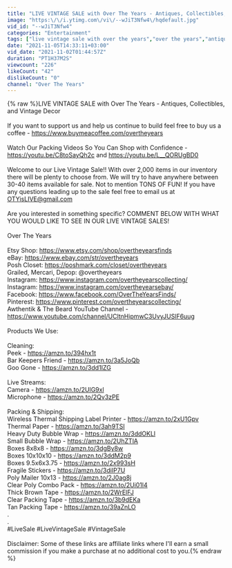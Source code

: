 ```yaml
---
title: "LIVE VINTAGE SALE with Over The Years - Antiques, Collectibles, and Vintage Decor"
image: "https:\/\/i.ytimg.com\/vi\/--wJiT3Nfw4\/hqdefault.jpg"
vid_id: "--wJiT3Nfw4"
categories: "Entertainment"
tags: ["live vintage sale with over the years","over the years","antiques collectibles and vintage decor"]
date: "2021-11-05T14:33:11+03:00"
vid_date: "2021-11-02T01:44:57Z"
duration: "PT1H37M2S"
viewcount: "226"
likeCount: "42"
dislikeCount: "0"
channel: "Over The Years"
---
```

{% raw %}LIVE VINTAGE SALE with Over The Years - Antiques, Collectibles, and Vintage Decor<br /><br />If you want to support us and help us continue to build feel free to buy us a coffee - <a rel="nofollow" target="blank" href="https://www.buymeacoffee.com/overtheyears">https://www.buymeacoffee.com/overtheyears</a><br /><br />Watch Our Packing Videos So You Can Shop with Confidence - <a rel="nofollow" target="blank" href="https://youtu.be/C8toSayQh2c">https://youtu.be/C8toSayQh2c</a> and <a rel="nofollow" target="blank" href="https://youtu.be/L__QORUgBD0">https://youtu.be/L__QORUgBD0</a><br /><br />Welcome to our Live Vintage Sale!! With over 2,000 items in our inventory there will be plenty to choose from. We will try to have anywhere between 30-40 items available for sale. Not to mention TONS OF FUN! If you have any questions leading up to the sale feel free to email us at OTYisLIVE@gmail.com <br /><br />Are you interested in something specific? COMMENT BELOW WITH WHAT YOU WOULD LIKE TO SEE IN OUR LIVE VINTAGE SALES!<br /><br />Over The Years<br /><br />Etsy Shop: <a rel="nofollow" target="blank" href="https://www.etsy.com/shop/overtheyearsfinds">https://www.etsy.com/shop/overtheyearsfinds</a><br />eBay: <a rel="nofollow" target="blank" href="https://www.ebay.com/str/overtheyears">https://www.ebay.com/str/overtheyears</a><br />Posh Closet: <a rel="nofollow" target="blank" href="https://poshmark.com/closet/overtheyears">https://poshmark.com/closet/overtheyears</a><br />Grailed, Mercari, Depop: @overtheyears<br />Instagram: <a rel="nofollow" target="blank" href="https://www.instagram.com/overtheyearscollecting/">https://www.instagram.com/overtheyearscollecting/</a><br />Instagram: <a rel="nofollow" target="blank" href="https://www.instagram.com/overtheyearsebay/">https://www.instagram.com/overtheyearsebay/</a><br />Facebook: <a rel="nofollow" target="blank" href="https://www.facebook.com/OverTheYearsFinds/">https://www.facebook.com/OverTheYearsFinds/</a><br />Pinterest: <a rel="nofollow" target="blank" href="https://www.pinterest.com/overtheyearscollecting/">https://www.pinterest.com/overtheyearscollecting/</a><br />Awthentik &amp; The Beard YouTube Channel - <a rel="nofollow" target="blank" href="https://www.youtube.com/channel/UCltnHipmwC3UvyJUSlF6uug">https://www.youtube.com/channel/UCltnHipmwC3UvyJUSlF6uug</a><br /><br />Products We Use:<br /><br />Cleaning:<br />Peek - <a rel="nofollow" target="blank" href="https://amzn.to/394hx1t">https://amzn.to/394hx1t</a><br />Bar Keepers Friend - <a rel="nofollow" target="blank" href="https://amzn.to/3a5JoQb">https://amzn.to/3a5JoQb</a><br />Goo Gone - <a rel="nofollow" target="blank" href="https://amzn.to/3dd1IZG">https://amzn.to/3dd1IZG</a><br /><br />Live Streams:<br />Camera - <a rel="nofollow" target="blank" href="https://amzn.to/2UlG9xl">https://amzn.to/2UlG9xl</a><br />Microphone - <a rel="nofollow" target="blank" href="https://amzn.to/2Qv3zPE">https://amzn.to/2Qv3zPE</a><br /><br />Packing &amp; Shipping:<br />Wireless Thermal Shipping Label Printer - <a rel="nofollow" target="blank" href="https://amzn.to/2xU1Gpv">https://amzn.to/2xU1Gpv</a><br />Thermal Paper - <a rel="nofollow" target="blank" href="https://amzn.to/3ah9TSI">https://amzn.to/3ah9TSI</a><br />Heavy Duty Bubble Wrap - <a rel="nofollow" target="blank" href="https://amzn.to/3ddOKLl">https://amzn.to/3ddOKLl</a><br />Small Bubble Wrap - <a rel="nofollow" target="blank" href="https://amzn.to/2UhZTlA">https://amzn.to/2UhZTlA</a><br />Boxes 8x8x8 - <a rel="nofollow" target="blank" href="https://amzn.to/3dgBy8w">https://amzn.to/3dgBy8w</a><br />Boxes 10x10x10 - <a rel="nofollow" target="blank" href="https://amzn.to/3ddM2p9">https://amzn.to/3ddM2p9</a><br />Boxes 9.5x6x3.75 - <a rel="nofollow" target="blank" href="https://amzn.to/2x993sH">https://amzn.to/2x993sH</a><br />Fragile Stickers - <a rel="nofollow" target="blank" href="https://amzn.to/3diIP7U">https://amzn.to/3diIP7U</a><br />Poly Mailer 10x13 - <a rel="nofollow" target="blank" href="https://amzn.to/2J0ag8j">https://amzn.to/2J0ag8j</a><br />Clear Poly Combo Pack - <a rel="nofollow" target="blank" href="https://amzn.to/2Ui01l4">https://amzn.to/2Ui01l4</a><br />Thick Brown Tape - <a rel="nofollow" target="blank" href="https://amzn.to/2WrElFJ">https://amzn.to/2WrElFJ</a><br />Clear Packing Tape - <a rel="nofollow" target="blank" href="https://amzn.to/3b9dEKa">https://amzn.to/3b9dEKa</a><br />Tan Packing Tape - <a rel="nofollow" target="blank" href="https://amzn.to/39aZnLO">https://amzn.to/39aZnLO</a><br />.<br />.<br />#LiveSale #LiveVintageSale #VintageSale <br /><br />Disclaimer: Some of these links are affiliate links where I'll earn a small commission if you make a purchase at no additional cost to you.{% endraw %}
